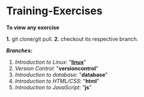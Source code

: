 # Training-Exercises
**To view any exercise**
 
  **1.** git clone/git pull. 
  **2.** checkout its respective branch.

***Branches:***

  1. *Introduction to Linux*: "**[linux](https://github.com/maheshinder19/Training-Exercises/tree/linux)**"
  1. *Version Control*: "**versioncontrol**"
  2. *Introduction to database*: "**database**"
  3. *Introduction to HTML/CSS*: "**html**"
  4. *Introduction to JavaScript*: "**js**"
